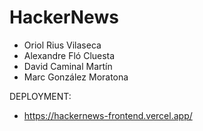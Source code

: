 # HackerNews

* Oriol Rius Vilaseca
* Alexandre Fló Cluesta
* David Caminal Martín
* Marc González Moratona

DEPLOYMENT:
* https://hackernews-frontend.vercel.app/

